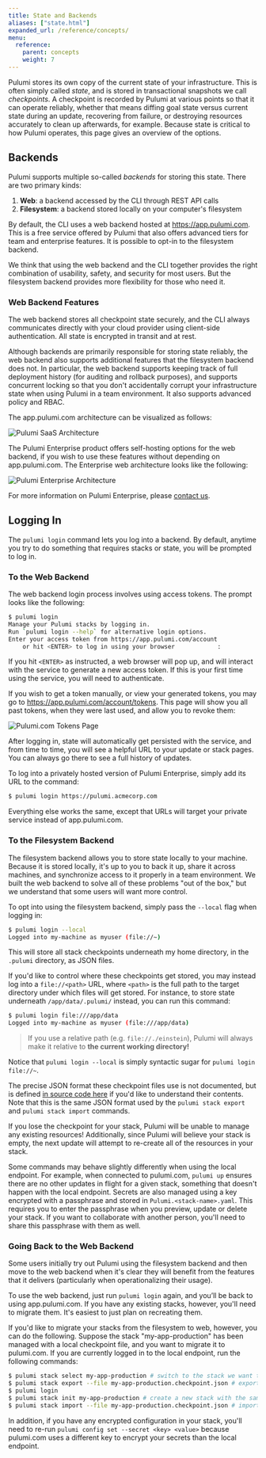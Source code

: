 ```yaml
---
title: State and Backends
aliases: ["state.html"]
expanded_url: /reference/concepts/
menu:
  reference:
    parent: concepts
    weight: 7
---
```


Pulumi stores its own copy of the current state of your infrastructure. This is often simply called _state_, and is
stored in transactional snapshots we call _checkpoints_. A checkpoint is recorded by Pulumi at various points so that
it can operate reliably, whether that means diffing goal state versus current state during an update, recovering from
failure, or destroying resources accurately to clean up afterwards, for example. Because state is critical to how Pulumi
operates, this page gives an overview of the options.

## Backends

Pulumi supports multiple so-called _backends_ for storing this state. There are two primary kinds:

1. **Web**: a backend accessed by the CLI through REST API calls
2. **Filesystem**: a backend stored locally on your computer's filesystem

By default, the CLI uses a web backend hosted at https://app.pulumi.com. This is a free service offered by Pulumi
that also offers advanced tiers for team and enterprise features. It is possible to opt-in to the filesystem backend.

We think that using the web backend and the CLI together provides the right combination of usability, safety,
and security for most users. But the filesystem backend provides more flexibility for those who need it.

### Web Backend Features

The web backend stores all checkpoint state securely, and the CLI always communicates directly with your cloud provider
using client-side authentication. All state is encrypted in transit and at rest.

Although backends are primarily responsible for storing state reliably, the web backend also supports additional
features that the filesystem backend does not. In particular, the web backend supports keeping track of full
deployment history (for auditing and rollback purposes), and supports concurrent locking so that you don't accidentally
corrupt your infrastructure state when using Pulumi in a team environment. It also supports advanced policy and RBAC.

The app.pulumi.com architecture can be visualized as follows:

<img src="/images/reference/state_saas.png" alt="Pulumi SaaS Architecture" class="img-bordered">

The Pulumi Enterprise product offers self-hosting options for the web backend, if you wish to use these features
without depending on app.pulumi.com. The Enterprise web architecture looks like the following:

<img src="/images/reference/state_enterprise.png" alt="Pulumi Enterprise Architecture" class="img-bordered">

For more information on Pulumi Enterprise, please [contact us](https://www.pulumi.com/pricing/#contact).

## Logging In

The `pulumi login` command lets you log into a backend. By default, anytime you try to do something that requires 
stacks or state, you will be prompted to log in.

### To the Web Backend

The web backend login process involves using access tokens. The prompt looks like the following:

```sh
$ pulumi login
Manage your Pulumi stacks by logging in.
Run `pulumi login --help` for alternative login options.
Enter your access token from https://app.pulumi.com/account
    or hit <ENTER> to log in using your browser            :
```

If you hit `<ENTER>` as instructed, a web browser will pop up, and will interact with the service to generate a new
access token. If this is your first time using the service, you will need to authenticate.

If you wish to get a token manually, or view your generated tokens, you may go to https://app.pulumi.com/account/tokens.
This page will show you all past tokens, when they were last used, and allow you to revoke them:

<img src="/images/reference/state_tokens.png" alt="Pulumi.com Tokens Page" class="img-bordered">

After logging in, state will automatically get persisted with the service, and from time to time, you will see
a helpful URL to your update or stack pages. You can always go there to see a full history of updates.

To log into a privately hosted version of Pulumi Enterprise, simply add its URL to the command:

```sh
$ pulumi login https://pulumi.acmecorp.com
```

Everything else works the same, except that URLs will target your private service instead of app.pulumi.com.

### To the Filesystem Backend

The filesystem backend allows you to store state locally to your machine. Because it is stored locally, it's up to you
to back it up, share it across machines, and synchronize access to it properly in a team environment. We built the web
backend to solve all of these problems "out of the box," but we understand that some users will want more control.

To opt into using the filesystem backend, simply pass the `--local` flag when logging in:

```sh
$ pulumi login --local
Logged into my-machine as myuser (file://~)
```

This will store all stack checkpoints underneath my home directory, in the `.pulumi` directory, as JSON files.

If you'd like to control where these checkpoints get stored, you may instead log into a `file://<path>` URL,
where `<path>` is the full path to the target directory under which files will get stored. For instance, to store
state underneath `/app/data/.pulumi/` instead, you can run this command:

```sh
$ pulumi login file:///app/data
Logged into my-machine as myuser (file:///app/data)
```

> If you use a relative path (e.g. `file://./einstein`), Pulumi will always make it relative to **the current working directory!**

Notice that `pulumi login --local` is simply syntactic sugar for `pulumi login file://~`.

The precise JSON format these checkpoint files use is not documented, but is defined [in source code here](
https://github.com/pulumi/pulumi/blob/master/pkg/apitype/) if you'd like to understand their contents. Note that
this is the same JSON format used by the `pulumi stack export` and `pulumi stack import` commands.

If you lose the checkpoint for your stack, Pulumi will be unable to manage any existing resources! Additionally, since
Pulumi will believe your stack is empty, the next update will attempt to re-create all of the resources in your stack.

Some commands may behave slightly differently when using the local endpoint. For example, when connected to pulumi.com,
`pulumi up` ensures there are no other updates in flight for a given stack, something that doesn't happen with the
local endpoint. Secrets are also managed using a key encrypted with a passphrase and stored in
`Pulumi.<stack-name>.yaml`. This requires you to enter the passphrase when you preview, update or delete your stack.
If you want to collaborate with another person, you'll need to share this passphrase with them as well.

### Going Back to the Web Backend

Some users initially try out Pulumi using the filesystem backend and then move to the web backend when it's clear
they will benefit from the features that it delivers (particularly when operationalizing their usage).

To use the web backend, just run `pulumi login` again, and you’ll be back to using app.pulumi.com. If you have any
existing stacks, however, you'll need to migrate them. It's easiest to just plan on recreating them.

If you'd like to migrate your stacks from the filesystem to web, however, you can do the following. Suppose the stack
"my-app-production" has been managed with a local checkpoint file, and you want to migrate it to pulumi.com. If you are
currently logged in to the local endpoint, run the following commands:

```sh
$ pulumi stack select my-app-production # switch to the stack we want to export
$ pulumi stack export --file my-app-production.checkpoint.json # export the stack's checkpoint to a local file
$ pulumi login
$ pulumi stack init my-app-production # create a new stack with the same name on pulumi.com
$ pulumi stack import --file my-app-production.checkpoint.json # import the new existing checkpoint into pulumi.com
```

In addition, if you have any encrypted configuration in your stack, you'll need to re-run
`pulumi config set --secret <key> <value>` because pulumi.com uses a different key to encrypt your secrets than the
local endpoint.
